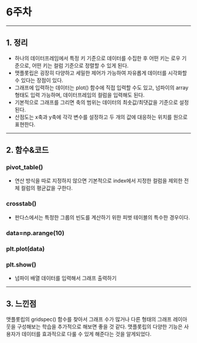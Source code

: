 # 6주차
---
## 1. 정리
* 하나의 데이터프레임에서 특정 키 기준으로 데이터를 수집한 후 어떤 키는 로우 기준으로, 어떤 키는 컬럼 기준으로 정렬할 수 있게 된다.
* 맷플롯립은 굉장히 다양하고 세밀한 제어가 가능하여 자유롭게 데이터를 시각화할 수 있다는 장점이 있다.
* 그래프에 입력하는 데이터는 plot() 함수에 직접 입력할 수도 있고, 넘파이의 array 형태도 입력 가능하며, 데이터프레임의 컬럼을 입력해도 된다.
* 기본적으로 그래프를 그리면 축의 범위는 데이터의 최솟값/최댓값을 기준으로 설정된다.
* 산점도는 x축과 y축에 각각 변수를 설정하고 두 개의 값에 대응하는 위치를 원으로 표현한다.
---
## 2. 함수&코드
### pivot_table() 
* 연산 방식을 따로 지정하지 않으면 기본적으로 index에서 지정한 컬럼을 제외한 전체 컬럼의 평균값을 구한다.

### crosstab()
* 판다스에서는 특정한 그룹의 빈도를 계산하기 위한 피벗 테이블의 특수한 경우이다.
  
### data=np.arange(10)
### plt.plot(data)
### plt.show()
* 넘파이 배열 데이터를 입력해서 그래프 출력하기
---
## 3. 느낀점
맷플롯립의 gridspec() 함수를 찾아서 그래프 수가 많거나 다른 형태의 그래프 레이아웃을 구성해보는 학습을 추가적으로 해보면 좋을 것 같다. 맷플롯립의 다양한 기능은 사용자가 데이터를 효과적으로 다룰 수 있게 해준다는 것을 알게되었다.
